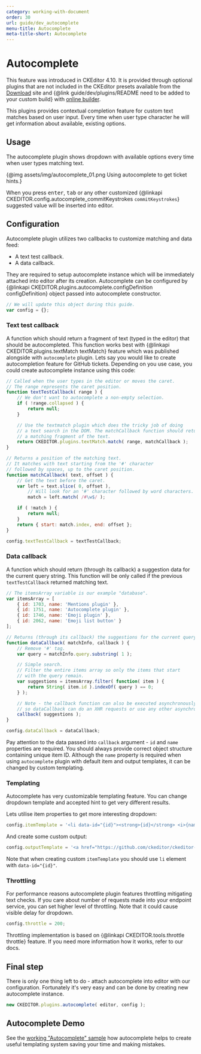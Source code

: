 ```yaml
---
category: working-with-document
order: 30
url: guide/dev_autocomplete
menu-title: Autocomplete
meta-title-short: Autocomplete
---
```

<!--
Copyright (c) 2003-2018, CKSource - Frederico Knabben. All rights reserved.
For licensing, see LICENSE.md.
-->

# Autocomplete

<info-box info="">
    This feature was introduced in CKEditor 4.10. It is provided through optional plugins that are not included in the CKEditor presets available from the <a href="https://ckeditor.com/ckeditor-4/download/">Download</a> site and {@link guide/dev/plugins/README need to be added to your custom build} with <a href="https://ckeditor.com/cke4/builder">online builder</a>.
</info-box>

This plugins provides contextual completion feature for custom text matches based on user input. Every time when user type character he will get information about available, existing options.

## Usage

The autocomplete plugin shows dropdown with available options every time when user types matching text.

{@img assets/img/autocomplete_01.png Using autocomplete to get ticket hints.}

When you press <kbd>enter</kbd>, <kbd>tab</kbd> or any other customized {@linkapi CKEDITOR.config.autocomplete_commitKeystrokes `commitKeystrokes`} suggested value will be inserted into editor.

## Configuration

Autocomplete plugin utilizes two callbacks to customize matching and data feed:

* A text test callback.
* A data callback.

They are required to setup autocomplete instance which will be immediately attached into editor after its creation. Autocomplete can be configured by {@linkapi CKEDITOR.plugins.autocomplete.configDefinition configDefinition} object passed into autocomplete constructor.

```javascript
// We will update this object during this guide.
var config = {};
```

### Text test callback

A function which should return a fragment of text (typed in the editor) that should be autocompleted. This function works best with {@linkapi CKEDITOR.plugins.textMatch textMatch} feature which was published alongside with `autocomplete` plugin. Lets say you would like to create autocompletion feature for GitHub tickets. Depending on you use case, you could create autocomplete instance using this code:

```javascript
// Called when the user types in the editor or moves the caret.
// The range represents the caret position.
function textTestCallback( range ) {
	// We don't want to autocomplete a non-empty selection.
	if ( !range.collapsed ) {
		return null;
	}

	// Use the textmatch plugin which does the tricky job of doing
	// a text search in the DOM. The matchCallback function should return
	// a matching fragment of the text.
	return CKEDITOR.plugins.textMatch.match( range, matchCallback );
}

// Returns a position of the matching text.
// It matches with text starting from the '#' character
// followed by spaces, up to the caret position.
function matchCallback( text, offset ) {
	// Get the text before the caret.
	var left = text.slice( 0, offset ),
		// Will look for an '#' character followed by word characters.
		match = left.match( /#\w$/ );

	if ( !match ) {
		return null;
	}
	return { start: match.index, end: offset };
}

config.textTestCallback = textTestCallback;
```

### Data callback

A function which should return (through its callback) a suggestion data for the current query string. This function will be only called if the previous `textTestCallback` returned matching text.

```javascript
// The itemsArray variable is our example "database".
var itemsArray = [
	{ id: 1703, name: 'Mentions plugin' },
	{ id: 1751, name: 'Autocomplete plugin' },
	{ id: 1746, name: 'Emoji plugin' },
	{ id: 2062, name: 'Emoji list button' }
];

// Returns (through its callback) the suggestions for the current query.
function dataCallback( matchInfo, callback ) {
	// Remove '#' tag.
	var query = matchInfo.query.substring( 1 );

	// Simple search.
	// Filter the entire items array so only the items that start
	// with the query remain.
	var suggestions = itemsArray.filter( function( item ) {
		return String( item.id ).indexOf( query ) == 0;
	} );

	// Note - the callback function can also be executed asynchronously
	// so dataCallback can do an XHR requests or use any other asynchronous API.
	callback( suggestions );
}

config.dataCallback = dataCallback;
```

Pay attention to the data passed into `callback` argument - `id` and `name` properties are required. You should always provide correct object structure containing unique item ID. Although the `name` property is required when using `autocomplete` plugin with default item and output templates, it can be changed by custom templating.

### Templating

Autocomplete has very customizable templating feature. You can change dropdown template and accepted hint to get very different results.

Lets utilise item properties to get more interesting dropdown:

```javascript
config.itemTemplate = '<li data-id="{id}"><strong>{id}</strong> <i>{name}</i></li>';
```

And create some custom output:

```javascript
config.outputTemplate = '<a href="https://github.com/ckeditor/ckeditor-dev/issues/{id}">#{id}</a>';
```

Note that when creating custom `itemTemplate` you should use `li` element with `data-id="{id}"`.

### Throttling

For performance reasons autocomplete plugin features throttling mitigating text checks. If you care about number of requests made into your endpoint service, you can set higher level of throttling. Note that it could cause visible delay for dropdown.

```javascript
config.throttle = 200;
```

Throttling implementation is based on {@linkapi CKEDITOR.tools.throttle throttle} feature. If you need more information how it works, refer to our docs.

## Final step

There is only one thing left to do - attach autocomplete into editor with our configuration. Fortunately it's very easy and can be done by creating new autocomplete instance.

```javascript
new CKEDITOR.plugins.autocomplete( editor, config );
```

## Autocomplete Demo

See the [working "Autocomplete" sample](https://sdk.ckeditor.com/samples/autocomplete.html) how autocomplete helps to create useful templating system saving your time and making mistakes.
